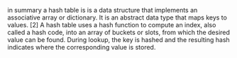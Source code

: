 in summary a hash table is
is a data structure that implements an associative array or dictionary. It is an abstract data type that maps keys to values.
[2] A hash table uses a hash function to compute an index, also called a hash code, into an array of buckets or slots, from which the desired value can be found. During lookup, the key is hashed and the resulting hash indicates where the corresponding value is stored.
